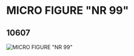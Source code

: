 # MICRO FIGURE "NR 99"
## 10607
![MICRO FIGURE "NR 99"](https://lc-www-live-s.legocdn.com/media/bricks/5/2/6031997.jpg)